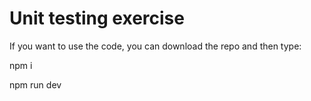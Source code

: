 # Unit testing exercise

If you want to use the code, you can download the repo and then type:

npm i

npm run dev
